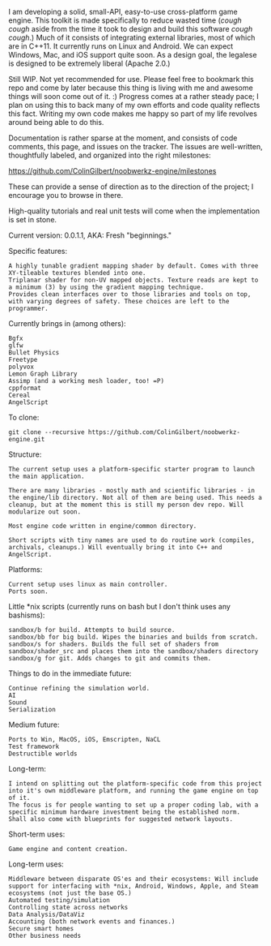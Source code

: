 I am developing a solid, small-API, easy-to-use cross-platform game engine. This toolkit is made specifically to reduce wasted time (*cough cough* aside from the time it took to design and build this software *cough cough*.) Much of it consists of integrating external libraries, most of which are in C++11. It currently runs on Linux and Android. We can expect Windows, Mac, and iOS support quite soon. As a design goal, the legalese is designed to be extremely liberal (Apache 2.0.)

Still WIP. Not yet recommended for use. Please feel free to bookmark this repo and come by later because this thing is living with me and awesome things will soon come out of it. :) Progress comes at a rather steady pace; I plan on using this to back many of my own efforts and code quality reflects this fact. Writing my own code makes me happy so part of my life revolves around being able to do this.

Documentation is rather sparse at the moment, and consists of code comments, this page, and issues on the tracker. The issues are well-written, thoughtfully labeled, and organized into the right milestones:

https://github.com/ColinGilbert/noobwerkz-engine/milestones

These can provide a sense of direction as to the direction of the project; I encourage you to browse in there.

High-quality tutorials and real unit tests will come when the implementation is set in stone.

Current version: 0.0.1.1, AKA: Fresh "beginnings."

Specific features:
```
A highly tunable gradient mapping shader by default. Comes with three XY-tileable textures blended into one.
Triplanar shader for non-UV mapped objects. Texture reads are kept to a minimum (3) by using the gradient mapping technique.
Provides clean interfaces over to those libraries and tools on top, with varying degrees of safety. These choices are left to the programmer.
```

Currently brings in (among others):
```
Bgfx
glfw
Bullet Physics
Freetype
polyvox
Lemon Graph Library 
Assimp (and a working mesh loader, too! =P)
cppformat
Cereal
AngelScript
```

To clone:
```
git clone --recursive https://github.com/ColinGilbert/noobwerkz-engine.git
```

Structure:
```
The current setup uses a platform-specific starter program to launch the main application.

There are many libraries - mostly math and scientific libraries - in the engine/lib directory. Not all of them are being used. This needs a cleanup, but at the moment this is still my person dev repo. Will modularize out soon.

Most engine code written in engine/common directory.

Short scripts with tiny names are used to do routine work (compiles, archivals, cleanups.) Will eventually bring it into C++ and AngelScript.
```

Platforms:
```
Current setup uses linux as main controller.
Ports soon.
```

Little *nix scripts (currently runs on bash but I don't think uses any bashisms):
```
sandbox/b for build. Attempts to build source.
sandbox/bb for big build. Wipes the binaries and builds from scratch.
sandbox/s for shaders. Builds the full set of shaders from sandbox/shader_src and places them into the sandbox/shaders directory
sandbox/g for git. Adds changes to git and commits them.
```

Things to do in the immediate future:
```
Continue refining the simulation world.
AI
Sound
Serialization
```

Medium future:
```
Ports to Win, MacOS, iOS, Emscripten, NaCL
Test framework
Destructible worlds
```

Long-term:
```
I intend on splitting out the platform-specific code from this project into it's own middleware platform, and running the game engine on top of it.
The focus is for people wanting to set up a proper coding lab, with a specific minimum hardware investment being the established norm. 
Shall also come with blueprints for suggested network layouts.
```

Short-term uses:
```
Game engine and content creation.
```

Long-term uses:
```
Middleware between disparate OS'es and their ecosystems: Will include support for interfacing with *nix, Android, Windows, Apple, and Steam ecosystems (not just the base OS.)
Automated testing/simulation
Controlling state across networks
Data Analysis/DataViz
Accounting (both network events and finances.)
Secure smart homes
Other business needs
```
